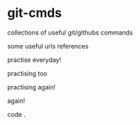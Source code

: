 # git-cmds

collections of useful git/githubs commands

some useful urls references

practise everyday!

practising too

practising again!

again!

code .
